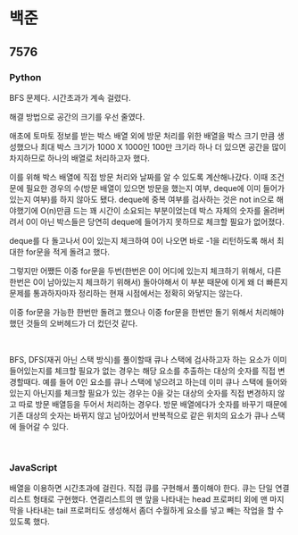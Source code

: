 # 백준

## 7576

### Python

BFS 문제다. 시간초과가 계속 걸렸다.

해결 방법으로 공간의 크기를 우선 줄였다.

애초에 토마토 정보를 받는 박스 배열 외에 방문 처리를 위한 배열을 박스 크기 만큼 생성했으나 최대 박스 크기가 1000 X 1000인 100만 크기라 하나 더 있으면 공간을 많이 차지하므로 하나의 배열로 처리하고자 했다.

이를 위해 박스 배열에 직접 방문 처리와 날짜를 알 수 있도록 계산해나갔다. 이때 조건문에 필요한 경우의 수(방문 배열이 있으면 방문을 했는지 여부, deque에 이미 들어가있는지 여부)를 하지 않아도 됐다. deque에 중복 여부를 검사하는 것은 not in으로 해야했기에 O(n)만큼 드는 꽤 시간이 소요되는 부분이었는데 박스 자체의 숫자를 올려버려서 0이 아닌 박스들은 당연히 deque에 들어가지 못하므로 체크할 필요가 없어졌다.

deque를 다 돌고나서 0이 있는지 체크하여 0이 나오면 바로 -1을 리턴하도록 해서 최대한 for문을 적게 돌려고 했다.

그렇지만 어쨌든 이중 for문을 두번(한번은 0이 어디에 있는지 체크하기 위해서, 다른 한번은 0이 남아있는지 체크하기 위해서) 돌아야해서 이 부분 때문에 이게 왜 더 빠른지 문제를 통과하자마자 정리하는 현재 시점에서는 정확히 와닿지는 않는다.

이중 for문을 가능한 한번만 돌려고 했으나 이중 for문을 한번만 돌기 위해서 처리해야 했던 것들의 오버헤드가 더 컸던것 같다.

<br>

BFS, DFS(재귀 아닌 스택 방식)를 풀이할때 큐나 스택에 검사하고자 하는 요소가 이미 들어있는지를 체크할 필요가 없는 경우는 해당 요소를 추출하는 대상의 숫자를 직접 변경할때다. 예를 들어 0인 요소를 큐나 스택에 넣으려고 하는데 이미 큐나 스택에 들어와있는지 아닌지를 체크할 필요가 있는 경우는 0을 갖는 대상의 숫자를 직접 변경하지 않고 따로 방문 배열등을 두어서 처리하는 경우다. 방문 배열에다가 숫자를 바꾸기 때문에 기존 대상의 숫자는 바뀌지 않고 남아있어서 반복적으로 같은 위치의 요소가 큐나 스택에 들어갈 수 있다.

<br>

### JavaScript

배열을 이용하면 시간초과에 걸린다. 직접 큐를 구현해서 풀이해야 한다. 큐는 단일 연결리스트 형태로 구현했다. 연결리스트의 맨 앞을 나타내는 head 프로퍼티 외에 맨 마지막을 나타내는 tail 프로퍼티도 생성해서 좀더 수월하게 요소를 넣고 빼는 작업을 할 수 있도록 했다.
